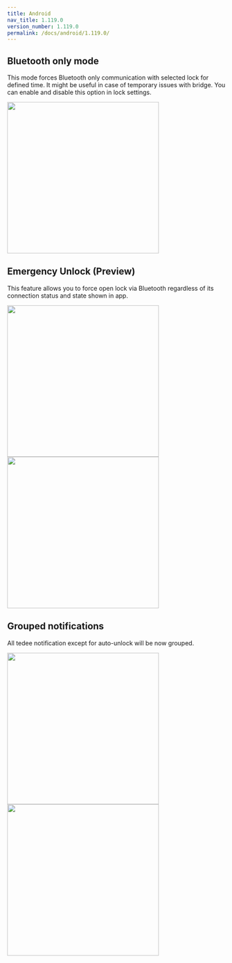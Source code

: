 ```yaml
---
title: Android
nav_title: 1.119.0
version_number: 1.119.0
permalink: /docs/android/1.119.0/
---
```


## Bluetooth only mode
This mode forces Bluetooth only communication with selected lock for defined time. It might be useful in case of temporary issues with bridge.
You can enable and disable this option in lock settings.

<img src="/tedee-release-notes/docs/android/assets/bluetooth_mode.png" width="350">


## Emergency Unlock (Preview)
This feature allows you to force open lock via Bluetooth regardless of its connection status and state shown in app.

<img src="/tedee-release-notes/docs/android/assets/emergency_unlock.png" width="350">
<img src="/tedee-release-notes/docs/android/assets/emergency_unlock_finished.png" width="350">

## Grouped notifications
All tedee notification except for auto-unlock will be now grouped.

<img src="/tedee-release-notes/docs/android/assets/notifications_collapsed.jpg" width="350">
<img src="/tedee-release-notes/docs/android/assets/notifications_expanded.jpg" width="350">
